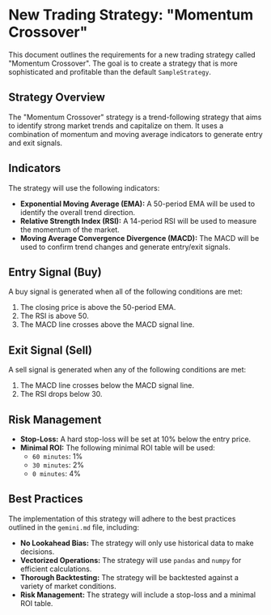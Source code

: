 # New Trading Strategy: "Momentum Crossover"

This document outlines the requirements for a new trading strategy called "Momentum Crossover". The goal is to create a strategy that is more sophisticated and profitable than the default `SampleStrategy`.

## Strategy Overview

The "Momentum Crossover" strategy is a trend-following strategy that aims to identify strong market trends and capitalize on them. It uses a combination of momentum and moving average indicators to generate entry and exit signals.

## Indicators

The strategy will use the following indicators:

*   **Exponential Moving Average (EMA):** A 50-period EMA will be used to identify the overall trend direction.
*   **Relative Strength Index (RSI):** A 14-period RSI will be used to measure the momentum of the market.
*   **Moving Average Convergence Divergence (MACD):** The MACD will be used to confirm trend changes and generate entry/exit signals.

## Entry Signal (Buy)

A buy signal is generated when all of the following conditions are met:

1.  The closing price is above the 50-period EMA.
2.  The RSI is above 50.
3.  The MACD line crosses above the MACD signal line.

## Exit Signal (Sell)

A sell signal is generated when any of the following conditions are met:

1.  The MACD line crosses below the MACD signal line.
2.  The RSI drops below 30.

## Risk Management

*   **Stop-Loss:** A hard stop-loss will be set at 10% below the entry price.
*   **Minimal ROI:** The following minimal ROI table will be used:
    *   `60 minutes`: 1%
    *   `30 minutes`: 2%
    *   `0 minutes`: 4%

## Best Practices

The implementation of this strategy will adhere to the best practices outlined in the `gemini.md` file, including:

*   **No Lookahead Bias:** The strategy will only use historical data to make decisions.
*   **Vectorized Operations:** The strategy will use `pandas` and `numpy` for efficient calculations.
*   **Thorough Backtesting:** The strategy will be backtested against a variety of market conditions.
*   **Risk Management:** The strategy will include a stop-loss and a minimal ROI table.
